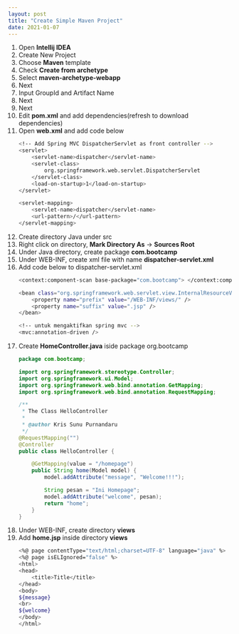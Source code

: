 ```yaml
---
layout: post
title: "Create Simple Maven Project"
date: 2021-01-07
---
```


1. Open **Intellij IDEA**
2. Create New Project
3. Choose **Maven** template
4. Check **Create from archetype**
5. Select **maven-archetype-webapp**
6. Next
7. Input GroupId and Artifact Name
8. Next
9. Next
10. Edit **pom.xml** and add dependencies(refresh to download dependencies)
11. Open **web.xml** and add code below
    ```sh
    <!-- Add Spring MVC DispatcherServlet as front controller -->
    <servlet>
        <servlet-name>dispatcher</servlet-name>
        <servlet-class>
            org.springframework.web.servlet.DispatcherServlet
        </servlet-class>
        <load-on-startup>1</load-on-startup>
    </servlet>

    <servlet-mapping>
        <servlet-name>dispatcher</servlet-name>
        <url-pattern>/</url-pattern>
    </servlet-mapping>
    ```
13. Create directory Java under src
14. Right click on directory, **Mark Directory As** -> **Sources Root**
15. Under Java directory, create package **com.bootcamp**
16. Under WEB-INF, create xml file with name **dispatcher-servlet.xml**
17. Add code below to dispatcher-servlet.xml
    ```sh
    <context:component-scan base-package="com.bootcamp"> </context:component-scan>

    <bean class="org.springframework.web.servlet.view.InternalResourceViewResolver">
        <property name="prefix" value="/WEB-INF/views/" />
        <property name="suffix" value=".jsp" />
    </bean>

    <!-- untuk mengaktifkan spring mvc -->
    <mvc:annotation-driven />
    ```
18. Create **HomeController.java** iside package org.bootcamp
    ```java
    package com.bootcamp;

    import org.springframework.stereotype.Controller;
    import org.springframework.ui.Model;
    import org.springframework.web.bind.annotation.GetMapping;
    import org.springframework.web.bind.annotation.RequestMapping;

    /**
     * The Class HelloController
     *
     * @author Kris Sunu Purnandaru
     */
    @RequestMapping("")
    @Controller
    public class HelloController {

        @GetMapping(value = "/homepage")
        public String home(Model model) {
            model.addAttribute("message", "Welcome!!!");

            String pesan = "Ini Homepage";
            model.addAttribute("welcome", pesan);
            return "home";
        }
    }
    ```
19. Under WEB-INF, create directory **views**
20. Add **home.jsp** inside directory **views**
    ```sh
    <%@ page contentType="text/html;charset=UTF-8" language="java" %>
    <%@ page isELIgnored="false" %>
    <html>
    <head>
        <title>Title</title>
    </head>
    <body>
    ${message}
    <br>
    ${welcome}
    </body>
    </html>
    ```
